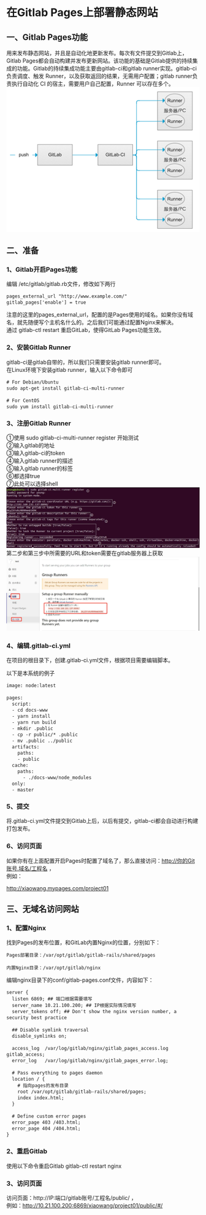 # 在Gitlab Pages上部署静态网站

## 一、Gitlab Pages功能
用来发布静态网站，并且是自动化地更新发布。每次有文件提交到Gitlab上，Gitlab Pages都会自动构建并发布更新网站。该功能的基础是Gitlab提供的持续集成的功能。Gitlab的持续集成功能主要由gitlab-ci和gitlab runner实现。gitlab-ci负责调度、触发 Runner，以及获取返回的结果，无需用户配置；gitlab runner负责执行自动化 CI 的宿主，需要用户自己配置，Runner 可以存在多个。
![avator](./img/gitlab-ci-0.jpg)

## 二、准备
### 1、Gitlab开启Pages功能
编辑 /etc/gitlab/gitlab.rb文件，修改如下两行
```
pages_external_url "http://www.example.com/"
gitlab_pages['enable'] = true
```
注意的这里的pages_external_url，配置的是Pages使用的域名。如果你没有域名，就先随便写个主机名什么的。之后我们可能通过配置Nginx来解决。<br/>
通过 gitlab-ctl restart 重启GitLab，使得GitLab Pages功能生效。

### 2、安装Gitlab Runner
gitlab-ci是gitlab自带的，所以我们只需要安装gitlab runner即可。<br/>
在Linux环境下安装gitlab runner，输入以下命令即可
```
# For Debian/Ubuntu
sudo apt-get install gitlab-ci-multi-runner

# For CentOS
sudo yum install gitlab-ci-multi-runner
```

### 3、注册Gitlab Runner
➀使用 sudo gitlab-ci-multi-runner register 开始测试<br/>
➁输入gitlab的地址<br/>
➂输入gitlab-ci的token<br/>
➃输入gitlab runner的描述<br/>
➄输入gitlab runner的标签<br/>
➅都选择true<br/>
➆此处可以选择shell<br/>
![avator](./img/gitlab-ci-1.jpg)
第二步和第三步中所需要的URL和token需要在gitlab服务器上获取
![avator](./img/gitlab-ci-2.jpg)

### 4、编辑.gitlab-ci.yml
在项目的根目录下，创建.gitlab-ci.yml文件，根据项目需要编辑脚本。

以下是本系统的例子
```
image: node:latest

pages:
  script:
  - cd docs-www
  - yarn install
  - yarn run build
  - mkdir .public
  - cp -r public/* .public
  - mv .public ../public 
  artifacts:
    paths:
    - public
  cache:
    paths:
      - ./docs-www/node_modules
  only:
  - master

```

### 5、提交
将.gitlab-ci.yml文件提交到Gitlab上后，以后有提交，gitlab-ci都会自动进行构建打包发布。

### 6、访问页面
如果你有在上面配置开启Pages时配置了域名了，那么直接访问：http://你的Git账号.域名/工程名 ，<br/>
例如：

http://xiaowang.mypages.com/project01

## 三、无域名访问网站
### 1、配置Nginx
找到Pages的发布位置，和GitLab内置Nginx的位置，分别如下：
```
Pages部署目录：/var/opt/gitlab/gitlab-rails/shared/pages

内置Nginx目录：/var/opt/gitlab/nginx
```
编辑nginx目录下的conf/gitlab-pages.conf文件，内容如下：
```
server {
  listen 6869; ## 端口根据需要填写
  server_name 10.21.100.200; ## IP根据实际情况填写
  server_tokens off; ## Don't show the nginx version number, a security best practice

  ## Disable symlink traversal
  disable_symlinks on;

  access_log  /var/log/gitlab/nginx/gitlab_pages_access.log gitlab_access;
  error_log   /var/log/gitlab/nginx/gitlab_pages_error.log;

  # Pass everything to pages daemon
  location / {
    # 指向pages的发布目录
    root /var/opt/gitlab/gitlab-rails/shared/pages;
    index index.html;
  }

  # Define custom error pages
  error_page 403 /403.html;
  error_page 404 /404.html;
}
```
### 2、重启Gitlab
使用以下命令重启Gitlab
gitlab-ctl restart nginx

### 3、访问页面
访问页面：http://IP:端口/gitlab账号/工程名/public/ ，<br/>
例如：http://10.21.100.200:6869/xiaowang/project01/public/#/

